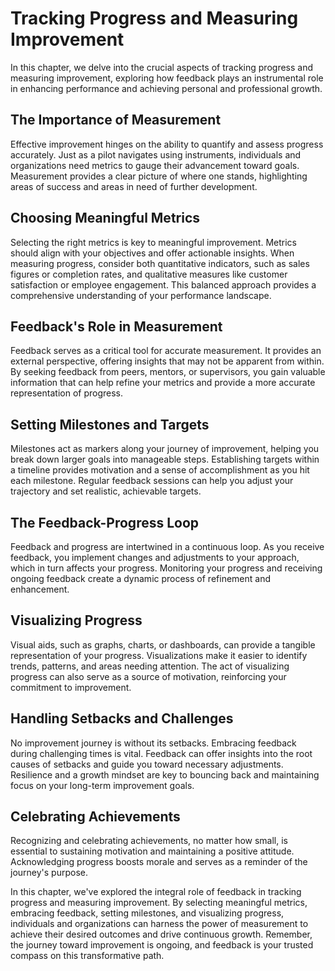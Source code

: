 Tracking Progress and Measuring Improvement
====================================================

In this chapter, we delve into the crucial aspects of tracking progress and measuring improvement, exploring how feedback plays an instrumental role in enhancing performance and achieving personal and professional growth.

The Importance of Measurement
-----------------------------

Effective improvement hinges on the ability to quantify and assess progress accurately. Just as a pilot navigates using instruments, individuals and organizations need metrics to gauge their advancement toward goals. Measurement provides a clear picture of where one stands, highlighting areas of success and areas in need of further development.

Choosing Meaningful Metrics
---------------------------

Selecting the right metrics is key to meaningful improvement. Metrics should align with your objectives and offer actionable insights. When measuring progress, consider both quantitative indicators, such as sales figures or completion rates, and qualitative measures like customer satisfaction or employee engagement. This balanced approach provides a comprehensive understanding of your performance landscape.

Feedback's Role in Measurement
------------------------------

Feedback serves as a critical tool for accurate measurement. It provides an external perspective, offering insights that may not be apparent from within. By seeking feedback from peers, mentors, or supervisors, you gain valuable information that can help refine your metrics and provide a more accurate representation of progress.

Setting Milestones and Targets
------------------------------

Milestones act as markers along your journey of improvement, helping you break down larger goals into manageable steps. Establishing targets within a timeline provides motivation and a sense of accomplishment as you hit each milestone. Regular feedback sessions can help you adjust your trajectory and set realistic, achievable targets.

The Feedback-Progress Loop
--------------------------

Feedback and progress are intertwined in a continuous loop. As you receive feedback, you implement changes and adjustments to your approach, which in turn affects your progress. Monitoring your progress and receiving ongoing feedback create a dynamic process of refinement and enhancement.

Visualizing Progress
--------------------

Visual aids, such as graphs, charts, or dashboards, can provide a tangible representation of your progress. Visualizations make it easier to identify trends, patterns, and areas needing attention. The act of visualizing progress can also serve as a source of motivation, reinforcing your commitment to improvement.

Handling Setbacks and Challenges
--------------------------------

No improvement journey is without its setbacks. Embracing feedback during challenging times is vital. Feedback can offer insights into the root causes of setbacks and guide you toward necessary adjustments. Resilience and a growth mindset are key to bouncing back and maintaining focus on your long-term improvement goals.

Celebrating Achievements
------------------------

Recognizing and celebrating achievements, no matter how small, is essential to sustaining motivation and maintaining a positive attitude. Acknowledging progress boosts morale and serves as a reminder of the journey's purpose.

In this chapter, we've explored the integral role of feedback in tracking progress and measuring improvement. By selecting meaningful metrics, embracing feedback, setting milestones, and visualizing progress, individuals and organizations can harness the power of measurement to achieve their desired outcomes and drive continuous growth. Remember, the journey toward improvement is ongoing, and feedback is your trusted compass on this transformative path.

